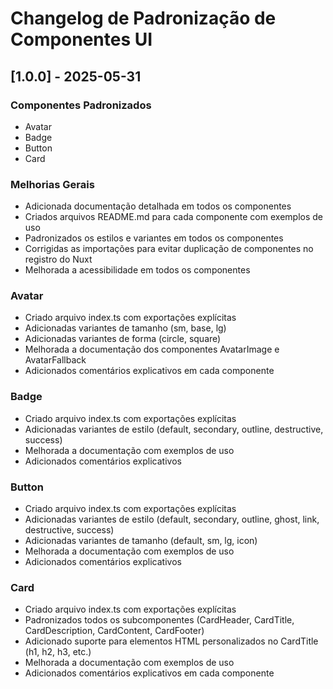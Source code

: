 # Changelog de Padronização de Componentes UI

## [1.0.0] - 2025-05-31

### Componentes Padronizados

- Avatar
- Badge
- Button
- Card

### Melhorias Gerais

- Adicionada documentação detalhada em todos os componentes
- Criados arquivos README.md para cada componente com exemplos de uso
- Padronizados os estilos e variantes em todos os componentes
- Corrigidas as importações para evitar duplicação de componentes no registro do Nuxt
- Melhorada a acessibilidade em todos os componentes

### Avatar

- Criado arquivo index.ts com exportações explícitas
- Adicionadas variantes de tamanho (sm, base, lg)
- Adicionadas variantes de forma (circle, square)
- Melhorada a documentação dos componentes AvatarImage e AvatarFallback
- Adicionados comentários explicativos em cada componente

### Badge

- Criado arquivo index.ts com exportações explícitas
- Adicionadas variantes de estilo (default, secondary, outline, destructive, success)
- Melhorada a documentação com exemplos de uso
- Adicionados comentários explicativos

### Button

- Criado arquivo index.ts com exportações explícitas
- Adicionadas variantes de estilo (default, secondary, outline, ghost, link, destructive, success)
- Adicionadas variantes de tamanho (default, sm, lg, icon)
- Melhorada a documentação com exemplos de uso
- Adicionados comentários explicativos

### Card

- Criado arquivo index.ts com exportações explícitas
- Padronizados todos os subcomponentes (CardHeader, CardTitle, CardDescription, CardContent, CardFooter)
- Adicionado suporte para elementos HTML personalizados no CardTitle (h1, h2, h3, etc.)
- Melhorada a documentação com exemplos de uso
- Adicionados comentários explicativos em cada componente
